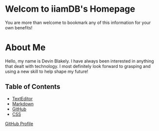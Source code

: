 # Welcom to iiamDB's Homepage
You are more than welcome to bookmark any of this information for your own benefits!

# About Me
Hello, my name is Devin Blakely. I have always been interested in anything that dealt with technology. I most definitely look forward to grasping and using a new skill to help shape my future!

## Table of Contents
* [TextEditor](https://iiamdb.github.io/TextEditor3)
* [Markdown](https://iiamdb.github.io/MarkdownNotes2)
* [GitHub](https://iiamdb.github.io/GitHub-Notes)
* [CSS](https://iiamdb.github.io/CSS-Notes)

[GitHub Profile](https://github.com/iiamDb)
